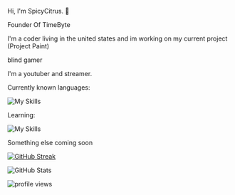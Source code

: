 Hi, I'm SpicyCitrus. 👋

Founder Of TimeByte

I'm a coder living in the united states and im working on my current project (Project Paint)

blind gamer

I'm a youtuber and streamer.

Currently known languages: 

![My Skills](https://skillicons.dev/icons?i=html,js,cs,cpp,py,bf)

Learning:

![My Skills](https://skillicons.dev/icons?i=c)

Something else coming soon

[![GitHub Streak](https://streak-stats.demolab.com?user=SpicyCitrus&theme=radical)](https://git.io/streak-stats)

![GitHub Stats](https://github-readme-stats.vercel.app/api?username=SpicyCitrus&theme=radical)

![profile views](https://komarev.com/ghpvc/?username=SpicyCitrus)
